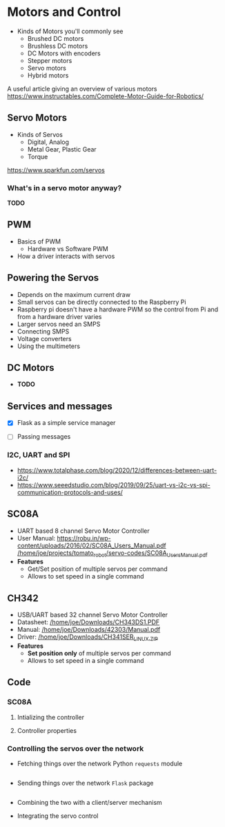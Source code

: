
# Motors and Control

-   Kinds of Motors you'll commonly see
    -   Brushed DC motors
    -   Brushless DC motors
    -   DC Motors with encoders
    -   Stepper motors
    -   Servo motors
    -   Hybrid motors

A useful article giving an overview of various motors <https://www.instructables.com/Complete-Motor-Guide-for-Robotics/>


<a id="org2ddc4fe"></a>

## Servo Motors

-   Kinds of Servos
    -   Digital, Analog
    -   Metal Gear, Plastic Gear
    -   Torque

<https://www.sparkfun.com/servos>


<a id="org2ba7d51"></a>

### What's in a servo motor anyway?

**TODO**


<a id="org325e86c"></a>

## PWM

-   Basics of PWM
    -   Hardware vs Software PWM
-   How a driver interacts with servos


<a id="org501b1f6"></a>

## Powering the Servos

-   Depends on the maximum current draw
-   Small servos can be directly connected to the Raspberry Pi
-   Raspberry pi doesn't have a hardware PWM so the control from Pi and from a hardware driver varies
-   Larger servos need an SMPS
-   Connecting SMPS
-   Voltage converters
-   Using the multimeters


<a id="orgc8d8ced"></a>

## DC Motors

-   **TODO**


<a id="org3c444f1"></a>

## Services and messages

-   [X] Flask as a simple service manager
-   [ ] Passing messages


<a id="orgf476675"></a>

### I2C, UART and SPI

-   <https://www.totalphase.com/blog/2020/12/differences-between-uart-i2c/>
-   <https://www.seeedstudio.com/blog/2019/09/25/uart-vs-i2c-vs-spi-communication-protocols-and-uses/>


<a id="org68b7efa"></a>

## SC08A

-   UART based 8 channel Servo Motor Controller
-   User Manual: <https://robu.in/wp-content/uploads/2016/02/SC08A_Users_Manual.pdf> [/home/joe/projects/tomato<sub>robot</sub>/servo-codes/SC08A<sub>Users</sub><sub>Manual.pdf</sub>](file:///home/joe/projects/tomato_robot/servo-codes/SC08A_Users_Manual.pdf)
-   **Features**
    -   Get/Set position of multiple servos per command
    -   Allows to set speed in a single command


<a id="org2a64689"></a>

## CH342

-   USB/UART based 32 channel Servo Motor Controller
-   Datasheet: [/home/joe/Downloads/CH343DS1.PDF](file:///home/joe/Downloads/CH343DS1.PDF)
-   Manual: [/home/joe/Downloads/42303/Manual.pdf](file:///home/joe/Downloads/42303/Manual.pdf)
-   Driver: [/home/joe/Downloads/CH341SER<sub>LINUX.ZIP</sub>](file:///home/joe/Downloads/CH341SER_LINUX.ZIP)
-   **Features**
    -   **Set position only** of multiple servos per command
    -   Allows to set speed in a single command


<a id="org1177edc"></a>

## Code


<a id="org20c7d6a"></a>

### SC08A

1.  Intializing the controller

2.  Controller properties


<a id="org4800c4f"></a>

### Controlling the servos over the network

-   Fetching things over the network Python `requests` module
    
    ```python
    
    ```
-   Sending things over the network `Flask` package
    
    ```python
    
    ```
-   Combining the two with a client/server mechanism
-   Integrating the servo control